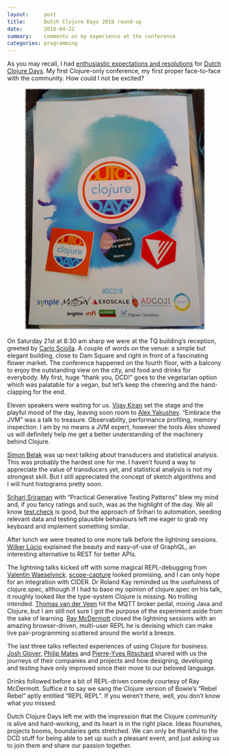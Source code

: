 ```yaml
---
layout:     post
title:      Dutch Clojure Days 2018 round-up
date:       2018-04-23
summary:    Comments on my experience at the conference
categories: programming
---
```


As you may recall, I had [enthusiastic expectations and
resolutions](https://manuel-uberti.github.io/programming/2018/01/24/dcd-expectations/)
for [Dutch Clojure Days](http://clojuredays.org/). My first Clojure-only
conference, my first proper face-to-face with the community. How could I not be
excited?

<figure>
    <img src="/images/dcd.jpg">
</figure>

On Saturday 21st at 8:30 am sharp we were at the TQ building’s reception,
greeted by [Carlo Sciolla](https://twitter.com/skuro). A couple of words on the
venue: a simple but elegant building, close to Dam Square and right in front of
a fascinating flower market. The conference happened on the fourth floor, with a
balcony to enjoy the outstanding view on the city, and food and drinks for
everybody. My first, huge “thank you, DCD!” goes to the vegetarian option which
was palatable for a vegan, but let’s keep the cheering and the hand-clapping for
the end.

Eleven speakers were waiting for us. [Vijay
Kiran](https://twitter.com/vijaykiran) set the stage and the playful mood of the
day, leaving soon room to [Alex Yakushev](https://twitter.com/unlog1c). “Embrace
the JVM” was a talk to treasure. Observability, performance profiling, memory
inspection. I am by no means a JVM expert, however the tools Alex showed us will
definitely help me get a better understanding of the machinery behind Clojure.

[Simon Belak](https://twitter.com/sbelak) was up next talking about transducers
and statistical analysis. This was probably the hardest one for me. I haven’t
found a way to appreciate the value of transducers yet, and statistical analysis
is not my strongest skill. But I still appreciated the concept of sketch
algorithms and I will hunt histograms pretty soon.

[Srihari Sriraman](https://twitter.com/sriharisriraman) with “Practical
Generative Testing Patterns” blew my mind and, if you fancy ratings and such,
was as the highlight of the day. We all know
[test.check](https://github.com/clojure/test.check) is good, but the approach of
Srihari to automation, seeding relevant data and testing plausible behaviours
left me eager to grab my keyboard and implement something similar.

After lunch we were treated to one more talk before the lightning
sessions. [Wilker Lúcio](https://twitter.com/wilkerlucio) explained the beauty
and easy-of-use of GraphQL, an interesting alternative to REST for better APIs.

The lightning talks kicked off with some magical REPL-debugging from [Valentin
Waeselynck](https://twitter.com/val_waeselynck). [scope-capture](https://github.com/vvvvalvalval/scope-capture)
looked promising, and I can only hope for an integration with CIDER. Dr Roland
Kay reminded us the usefulness of clojure.spec, although if I had to base my
opinion of clojure.spec on his talk, it roughly looked like the type-system
Clojure is missing. No trolling intended. [Thomas van der
Veen](https://twitter.com/thomasvdv007) hit the MQTT broker pedal, mixing Java
and Clojure, but I am still not sure I got the purpose of the experiment aside
from the sake of learning. [Ray McDermott](https://twitter.com/thomasvdv007)
closed the lightning sessions with an amazing browser-driven, multi-user REPL he
is devising which can make live pair-programming scattered around the world a
breeze.

The last three talks reflected experiences of using Clojure for business. [Josh
Glover](https://twitter.com/jmglov), [Philip Mates](https://twitter.com/pmatey)
and [Pierre-Yves Ritschard](https://twitter.com/pyr) shared with us the journeys
of their companies and projects and how designing, developing and testing have
only improved since their move to our beloved language.

Drinks followed before a bit of REPL-driven comedy courtesy of Ray
McDermott. Suffice it to say we sang the Clojure version of Bowie’s “Rebel
Rebel” aptly entitled “REPL REPL”. If you weren’t there, well, you don’t know
what you missed.

Dutch Clojure Days left me with the impression that the Clojure community is
alive and hard-working, and its heart is in the right place. Ideas flourishes,
projects booms, boundaries gets stretched. We can only be thankful to the DCD
stuff for being able to set up such a pleasant event, and just asking us to join
them and share our passion together.
